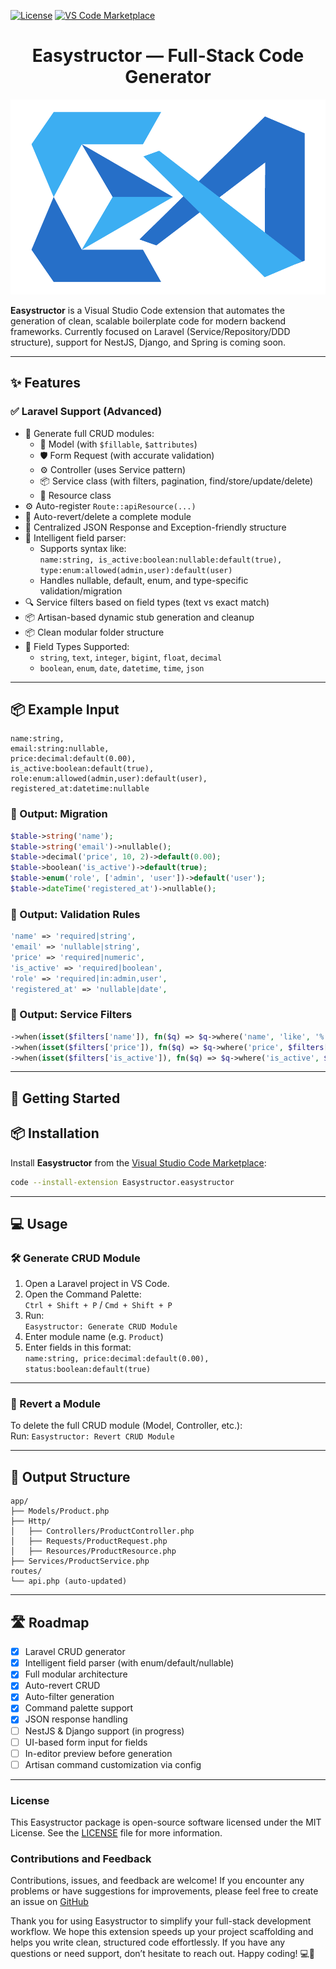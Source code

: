 [![License](https://img.shields.io/badge/License-MIT-blue.svg)](https://github.com/owaissaleemjokhio/easystructor/blob/master/LICENSE.md) [![VS Code Marketplace](https://img.shields.io/visual-studio-marketplace/v/Easystructor.easystructor?label=VS%20Code%20Marketplace)](https://marketplace.visualstudio.com/items?itemName=Easystructor.easystructor)


<h1 align="center">Easystructor — Full-Stack Code Generator</h1>

<div align="center">
    <img src="./assets/image.png">
</div>


**Easystructor** is a Visual Studio Code extension that automates the generation of clean, scalable boilerplate code for modern backend frameworks. Currently focused on Laravel (Service/Repository/DDD structure), support for NestJS, Django, and Spring is coming soon.

---

## ✨ Features

### ✅ Laravel Support (Advanced)
- 🔧 Generate full CRUD modules:
  - 🧩 Model (with `$fillable`, `$attributes`)
  - 🛡️ Form Request (with accurate validation)
  - ⚙️ Controller (uses Service pattern)
  - 📦 Service class (with filters, pagination, find/store/update/delete)
  - 🎯 Resource class
- ⚙️ Auto-register `Route::apiResource(...)`
- 🧹 Auto-revert/delete a complete module
- 🔁 Centralized JSON Response and Exception-friendly structure
- 🧠 Intelligent field parser:
  - Supports syntax like:  
    `name:string, is_active:boolean:nullable:default(true), type:enum:allowed(admin,user):default(user)`
  - Handles nullable, default, enum, and type-specific validation/migration
- 🔍 Service filters based on field types (text vs exact match)
- 📦 Artisan-based dynamic stub generation and cleanup
- 📦 Clean modular folder structure
- 🧪 Field Types Supported:
  - `string`, `text`, `integer`, `bigint`, `float`, `decimal`
  - `boolean`, `enum`, `date`, `datetime`, `time`, `json`

---

## 📦 Example Input

```text
name:string,
email:string:nullable,
price:decimal:default(0.00),
is_active:boolean:default(true),
role:enum:allowed(admin,user):default(user),
registered_at:datetime:nullable
```

### 🧾 Output: Migration

```php
$table->string('name');
$table->string('email')->nullable();
$table->decimal('price', 10, 2)->default(0.00);
$table->boolean('is_active')->default(true);
$table->enum('role', ['admin', 'user'])->default('user');
$table->dateTime('registered_at')->nullable();
```

### 🧾 Output: Validation Rules

```php
'name' => 'required|string',
'email' => 'nullable|string',
'price' => 'required|numeric',
'is_active' => 'required|boolean',
'role' => 'required|in:admin,user',
'registered_at' => 'nullable|date',
```

### 🧾 Output: Service Filters

```php
->when(isset($filters['name']), fn($q) => $q->where('name', 'like', '%' . $filters['name'] . '%'))
->when(isset($filters['price']), fn($q) => $q->where('price', $filters['price']))
->when(isset($filters['is_active']), fn($q) => $q->where('is_active', $filters['is_active']))
```

---

## 🚀 Getting Started

## 📦 Installation

Install **Easystructor** from the [Visual Studio Code Marketplace](https://marketplace.visualstudio.com/items?itemName=Easystructor.easystructor):

```bash
code --install-extension Easystructor.easystructor
```

---

## 💻 Usage

### 🛠️ Generate CRUD Module

1. Open a Laravel project in VS Code.
2. Open the Command Palette:  
   `Ctrl + Shift + P` / `Cmd + Shift + P`
3. Run:  
   `Easystructor: Generate CRUD Module`
4. Enter module name (e.g. `Product`)
5. Enter fields in this format:  
   `name:string, price:decimal:default(0.00), status:boolean:default(true)`

---

### 🔁 Revert a Module

To delete the full CRUD module (Model, Controller, etc.):  
Run: `Easystructor: Revert CRUD Module`

---

## 📁 Output Structure

```
app/
├── Models/Product.php
├── Http/
│   ├── Controllers/ProductController.php
│   ├── Requests/ProductRequest.php
│   ├── Resources/ProductResource.php
├── Services/ProductService.php
routes/
└── api.php (auto-updated)
```

---

## 🛣️ Roadmap

- [x] Laravel CRUD generator
- [x] Intelligent field parser (with enum/default/nullable)
- [x] Full modular architecture
- [x] Auto-revert CRUD
- [x] Auto-filter generation
- [x] Command palette support
- [x] JSON response handling
- [ ] NestJS & Django support (in progress)
- [ ] UI-based form input for fields
- [ ] In-editor preview before generation
- [ ] Artisan command customization via config

---

### License
This Easystructor package is open-source software licensed under the MIT License. See the [LICENSE](https://github.com/owaissaleemjokhio/easystructor/blob/master/LICENSE.md) file for more information.

### Contributions and Feedback
Contributions, issues, and feedback are welcome! If you encounter any problems or have suggestions for improvements, please feel free to create an issue on  [GitHub](https://github.com/owaissaleemjokhio/easystructor)


Thank you for using Easystructor to simplify your full-stack development workflow. We hope this extension speeds up your project scaffolding and helps you write clean, structured code effortlessly. If you have any questions or need support, don’t hesitate to reach out. Happy coding! 💻🚀